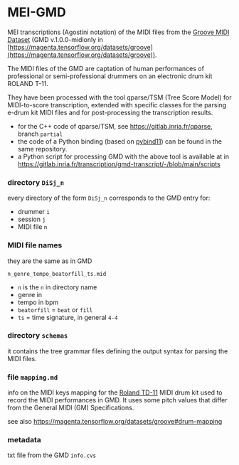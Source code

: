 # MEI-GMD
MEI transcriptions (Agostini notation) of the MIDI files from the [Groove MIDI Dataset](https://magenta.tensorflow.org/datasets/groove)  (GMD v.1.0.0-midionly in [https://magenta.tensorflow.org/datasets/groove](https://magenta.tensorflow.org/datasets/groove)).

The MIDI files of the GMD are captation of human performances of professional or semi-professional drummers on an electronic drum kit ROLAND T-11.

They have been processed with the tool qparse/TSM (Tree Score Model) for MIDI-to-score transcription, extended with specific classes for the parsing e-drum kit MIDI files and for post-processing the transcription results.

- for the C++ code of qparse/TSM, see https://gitlab.inria.fr/qparse, branch `partial`
- the code of a Python binding (based on [pybind11](https://github.com/pybind/pybind11)) can be found in the same repository.
- a Python script for processing GMD with the above tool is available at in https://gitlab.inria.fr/transcription/gmd-transcript/-/blob/main/scripts



### directory `DiSj_n` 

every directory of the form `DiSj_n` corresponds to the GMD entry for:

- drummer `i`  
- session `j`  
- MIDI file `n`  

### MIDI file names

they are the same as in GMD

```
n_genre_tempo_beatorfill_ts.mid
```

- `n` is the `n` in directory name
- genre in 
- tempo in bpm
- `beatorfill` = `beat` or `fill`
- `ts` = time signature, in general `4-4`



### directory `schemas`

it contains the tree grammar files defining the output syntax for parsing the MIDI files.



### file `mapping.md`

info on the MIDI keys mapping for the [Roland TD-11](https://www.roland.com/global/products/td-11k/) MIDI drum kit  used to record the MIDI performances in GMD.
It uses some pitch values that differ from the General MIDI (GM) Specifications. 

see also https://magenta.tensorflow.org/datasets/groove#drum-mapping



### metadata 

txt file from the GMD `info.cvs`



